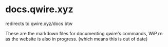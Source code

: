 # docs.qwire.xyz
redirects to qwire.xyz/docs btw

These are the markdown files for documenting qwire's commands, WiP rn as the website is also in progress. (which means this is out of date)
